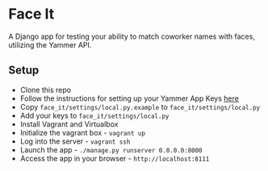 Face It
=======================

A Django app for testing your ability to match coworker names with faces, utilizing the Yammer API.

Setup
-----

* Clone this repo
* Follow the instructions for setting up your Yammer App Keys [here](https://github.com/excellaco/yammer-hackathon/wiki/Yammer-OAuth-Setup)
* Copy `face_it/settings/local.py.example` to `face_it/settings/local.py`
* Add your keys to `face_it/settings/local.py`
* Install Vagrant and Virtualbox
* Initialize the vagrant box - `vagrant up`
* Log into the server - `vagrant ssh`
* Launch the app - `./manage.py runserver 0.0.0.0:8000`
* Access the app in your browser - `http://localhost:8111`
